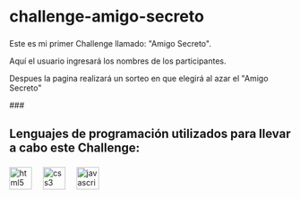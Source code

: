 <h1 align="left">challenge-amigo-secreto</h1>

###

<p align="left">Este es mi primer Challenge llamado: "Amigo Secreto".</p>
<p align="left">Aquí el usuario ingresará los nombres de los participantes.</p>
<p align="left">Despues la pagina realizará un sorteo en que elegirá al azar el "Amigo Secreto"</p>
###

<h2 align="left">Lenguajes de programación utilizados para llevar a cabo este Challenge:</h2>

###

<div align="left">
  <img src="https://skillicons.dev/icons?i=html" height="40" alt="html5 logo"  />
  <img width="12" />
  <img src="https://skillicons.dev/icons?i=css" height="40" alt="css3 logo"  />
  <img width="12" />
  <img src="https://skillicons.dev/icons?i=js" height="40" alt="javascript logo"  />
</div>

###
